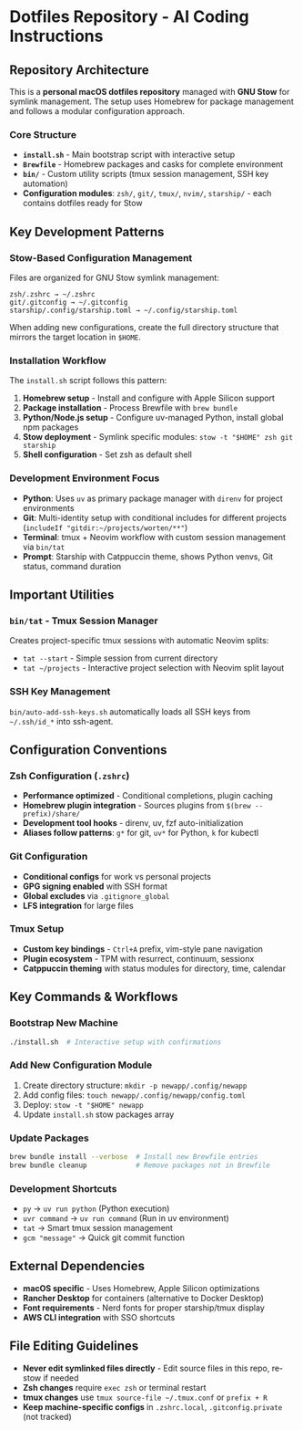 # Dotfiles Repository - AI Coding Instructions

## Repository Architecture

This is a **personal macOS dotfiles repository** managed with **GNU Stow** for symlink management. The setup uses Homebrew for package management and follows a modular configuration approach.

### Core Structure
- **`install.sh`** - Main bootstrap script with interactive setup
- **`Brewfile`** - Homebrew packages and casks for complete environment
- **`bin/`** - Custom utility scripts (tmux session management, SSH key automation)
- **Configuration modules**: `zsh/`, `git/`, `tmux/`, `nvim/`, `starship/` - each contains dotfiles ready for Stow

## Key Development Patterns

### Stow-Based Configuration Management
Files are organized for GNU Stow symlink management:
```
zsh/.zshrc → ~/.zshrc
git/.gitconfig → ~/.gitconfig
starship/.config/starship.toml → ~/.config/starship.toml
```

When adding new configurations, create the full directory structure that mirrors the target location in `$HOME`.

### Installation Workflow
The `install.sh` script follows this pattern:
1. **Homebrew setup** - Install and configure with Apple Silicon support
2. **Package installation** - Process Brewfile with `brew bundle`
3. **Python/Node.js setup** - Configure uv-managed Python, install global npm packages
4. **Stow deployment** - Symlink specific modules: `stow -t "$HOME" zsh git starship`
5. **Shell configuration** - Set zsh as default shell

### Development Environment Focus
- **Python**: Uses `uv` as primary package manager with `direnv` for project environments
- **Git**: Multi-identity setup with conditional includes for different projects (`includeIf "gitdir:~/projects/worten/**"`)
- **Terminal**: tmux + Neovim workflow with custom session management via `bin/tat`
- **Prompt**: Starship with Catppuccin theme, shows Python venvs, Git status, command duration

## Important Utilities

### `bin/tat` - Tmux Session Manager
Creates project-specific tmux sessions with automatic Neovim splits:
- `tat --start` - Simple session from current directory
- `tat ~/projects` - Interactive project selection with Neovim split layout

### SSH Key Management
`bin/auto-add-ssh-keys.sh` automatically loads all SSH keys from `~/.ssh/id_*` into ssh-agent.

## Configuration Conventions

### Zsh Configuration (`.zshrc`)
- **Performance optimized** - Conditional completions, plugin caching
- **Homebrew plugin integration** - Sources plugins from `$(brew --prefix)/share/`
- **Development tool hooks** - direnv, uv, fzf auto-initialization
- **Aliases follow patterns**: `g*` for git, `uv*` for Python, `k` for kubectl

### Git Configuration
- **Conditional configs** for work vs personal projects
- **GPG signing enabled** with SSH format
- **Global excludes** via `.gitignore_global`
- **LFS integration** for large files

### Tmux Setup
- **Custom key bindings** - `Ctrl+A` prefix, vim-style pane navigation
- **Plugin ecosystem** - TPM with resurrect, continuum, sessionx
- **Catppuccin theming** with status modules for directory, time, calendar

## Key Commands & Workflows

### Bootstrap New Machine
```bash
./install.sh  # Interactive setup with confirmations
```

### Add New Configuration Module
1. Create directory structure: `mkdir -p newapp/.config/newapp`
2. Add config files: `touch newapp/.config/newapp/config.toml`
3. Deploy: `stow -t "$HOME" newapp`
4. Update `install.sh` stow packages array

### Update Packages
```bash
brew bundle install --verbose  # Install new Brewfile entries
brew bundle cleanup            # Remove packages not in Brewfile
```

### Development Shortcuts
- `py` → `uv run python` (Python execution)
- `uvr command` → `uv run command` (Run in uv environment)
- `tat` → Smart tmux session management
- `gcm "message"` → Quick git commit function

## External Dependencies

- **macOS specific** - Uses Homebrew, Apple Silicon optimizations
- **Rancher Desktop** for containers (alternative to Docker Desktop)
- **Font requirements** - Nerd fonts for proper starship/tmux display
- **AWS CLI integration** with SSO shortcuts

## File Editing Guidelines

- **Never edit symlinked files directly** - Edit source files in this repo, re-stow if needed
- **Zsh changes** require `exec zsh` or terminal restart
- **tmux changes** use `tmux source-file ~/.tmux.conf` or `prefix + R`
- **Keep machine-specific configs** in `.zshrc.local`, `.gitconfig.private` (not tracked)